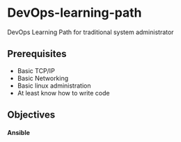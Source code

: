 # DevOps-learning-path
DevOps Learning Path for traditional system administrator

## Prerequisites
- Basic TCP/IP
- Basic Networking
- Basic linux administration
- At least know how to write code

## Objectives
#### Ansible
